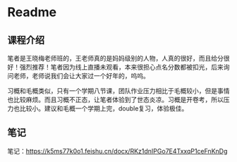 # Readme

## 课程介绍

笔者是王晓梅老师班的，王老师真的是妈妈级别的人物，人真的很好，而且给分很好！强烈推荐！笔者因为线上直播未观看，本来很担心点名分数都被扣光，后来询问老师，老师说我们会让大家过一个好年的，呜呜。

习概和毛概类似，只有一个学期八节课，团队作业压力相比于毛概较小，但是事情也比较麻烦。而且习概不正态，让笔者体验到了世态炎凉。习概是开卷考，所以压力也比较小。建议和毛概一个学期上完，double复习，体验极佳。

## 笔记

笔记：https://k5ms77k0o1.feishu.cn/docx/RKz1dnIPGo7E4TxxqP1ceFnKnDg